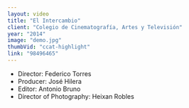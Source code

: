 ```yaml
---
layout: video
title: "El Intercambio"
client: "Colegio de Cinematografía, Artes y Televisión"
year: "2014"
image: "demo.jpg"
thumbVid: "ccat-highlight"
link: "98496465"
---
```

- Director: Federico Torres
- Producer: José Hilera
- Editor: Antonio Bruno
- Director of Photography: Heixan Robles 